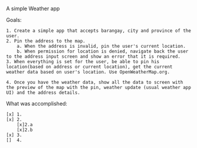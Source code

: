 A simple Weather app

Goals:

    1. Create a simple app that accepts barangay, city and province of the user. 
    2. Pin the address to the map. 
        a. When the address is invalid, pin the user's current location. 
        b. When permission for location is denied, navigate back the user to the address input screen and show an error that it is required.
    3. When everything is set for the user, be able to pin his location(based on address or current location), get the current weather data based on user's location. Use OpenWeatherMap.org.
    
    4. Once you have the weather data, show all the data to screen with the preview of the map with the pin, weather update (usual weather app UI) and the address details.

What was accomplished:

    [x] 1.
    [x] 2.
        [x]2.a
        [x]2.b
    [x] 3. 
    []  4.